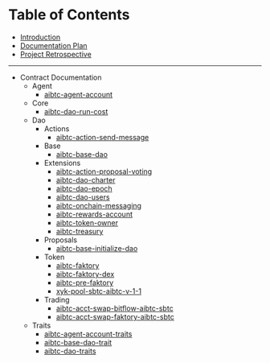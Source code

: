 # Table of Contents

* [Introduction](./README.md)
* [Documentation Plan](./script/PLANS.md)
* [Project Retrospective](./script/END.md)

---

* Contract Documentation
    * Agent
        * [aibtc-agent-account](./contracts/agent/aibtc-agent-account.md)
    * Core
        * [aibtc-dao-run-cost](./contracts/core/aibtc-dao-run-cost.md)
    * Dao
        * Actions
            * [aibtc-action-send-message](./contracts/dao/actions/aibtc-action-send-message.md)
        * Base
            * [aibtc-base-dao](./contracts/dao/base/aibtc-base-dao.md)
        * Extensions
            * [aibtc-action-proposal-voting](./contracts/dao/extensions/aibtc-action-proposal-voting.md)
            * [aibtc-dao-charter](./contracts/dao/extensions/aibtc-dao-charter.md)
            * [aibtc-dao-epoch](./contracts/dao/extensions/aibtc-dao-epoch.md)
            * [aibtc-dao-users](./contracts/dao/extensions/aibtc-dao-users.md)
            * [aibtc-onchain-messaging](./contracts/dao/extensions/aibtc-onchain-messaging.md)
            * [aibtc-rewards-account](./contracts/dao/extensions/aibtc-rewards-account.md)
            * [aibtc-token-owner](./contracts/dao/extensions/aibtc-token-owner.md)
            * [aibtc-treasury](./contracts/dao/extensions/aibtc-treasury.md)
        * Proposals
            * [aibtc-base-initialize-dao](./contracts/dao/proposals/aibtc-base-initialize-dao.md)
        * Token
            * [aibtc-faktory](./contracts/dao/token/aibtc-faktory.md)
            * [aibtc-faktory-dex](./contracts/dao/token/aibtc-faktory-dex.md)
            * [aibtc-pre-faktory](./contracts/dao/token/aibtc-pre-faktory.md)
            * [xyk-pool-sbtc-aibtc-v-1-1](./contracts/dao/token/xyk-pool-sbtc-aibtc-v-1-1.md)
        * Trading
            * [aibtc-acct-swap-bitflow-aibtc-sbtc](./contracts/dao/trading/aibtc-acct-swap-bitflow-aibtc-sbtc.md)
            * [aibtc-acct-swap-faktory-aibtc-sbtc](./contracts/dao/trading/aibtc-acct-swap-faktory-aibtc-sbtc.md)
    * Traits
        * [aibtc-agent-account-traits](./contracts/traits/aibtc-agent-account-traits.md)
        * [aibtc-base-dao-trait](./contracts/traits/aibtc-base-dao-trait.md)
        * [aibtc-dao-traits](./contracts/traits/aibtc-dao-traits.md)
